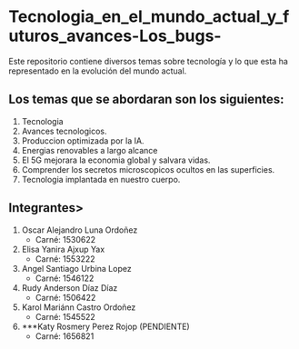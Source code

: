 # Tecnologia_en_el_mundo_actual_y_futuros_avances-Los_bugs-
 Este repositorio contiene diversos temas sobre tecnología y lo que esta ha representado en la evolución del mundo actual.

## Los temas que se abordaran son los siguientes:
1. Tecnologia
2. Avances tecnologicos.
3. Produccion optimizada por la IA.
4. Energias renovables a largo alcance
5. El 5G mejorara la economia global y salvara vidas.
6. Comprender los secretos microscopicos ocultos en las superficies.
7. Tecnologia implantada en nuestro cuerpo.

## Integrantes>
1. Oscar Alejandro Luna Ordoñez
    - Carné: 1530622
2. Elisa Yanira Ajxup Yax 
    - Carné: 1553222
3. Angel Santiago Urbina Lopez 
    - Carné: 1546122
4. Rudy Anderson Díaz Díaz 
    - Carné: 1506422
5. Karol Mariánn Castro Ordoñez 
    - Carné: 1545522
6. ***Katy Rosmery Perez Rojop (PENDIENTE)
    - Carné: 1656821


